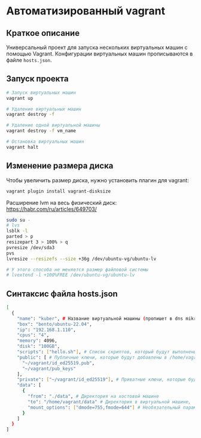 # Автоматизированный vagrant

## Краткое описание
Универсальный проект для запуска нескольких виртуальных машин с помощью Vagrant. Конфигурации виртуальных машин прописываются в файле `hosts.json`.

## Запуск проекта
```bash
# Запуск виртуальных машин
vagrant up

# Удаление виртуальных машин
vagrant destroy -f

# Удаление одной виртуальной машины
vagrant destroy -f vm_name

# Остановка виртуальных машин
vagrant halt
```

## Изменение размера диска
Чтобы увеличить размер диска, нужно установить плагин для vagrant:

```bash
vagrant plugin install vagrant-disksize
```

Расширение lvm на весь физический диск:
https://habr.com/ru/articles/649703/

```bash
sudo su -
# lvs
lsblk -l
parted > p
resizepart 3 > 100% > q
pvresize /dev/sda3
pvs
lvresize --resizefs --size +36g /dev/ubuntu-vg/ubuntu-lv

# У этого способа не меняется размер файловой системы
# lvextend -l +100%FREE /dev/ubuntu-vg/ubuntu-lv
```

## Синтаксис файла hosts.json
```bash
[
  {
    "name": "kuber", # Название виртуальной машины (пропишет в dns mikrotik name.lan)
    "box": "bento/ubuntu-22.04",
    "ip": "192.168.1.110",
    "cpus": "4",
    "memory": 4096,
    "disk": "100GB",
    "scripts": ["hello.sh"], # Список скриптов, который будут выполнены на виртуальной машине
    "public": [ # Публичные ключи, которые будут добавлены в /home/vagrant/.ssh/authorized_keys
      "~/vagrant/id_ed25519.pub",
      "~/vagrant/pub_keys"
    ],
    "private": ["~/vagrant/id_ed25519"], # Приватные ключи, которые будут добавлены в /home/vagrant/.ssh (для доступа к подчиненным виртуальным машинам)
    "data": [
      {
        "from": "./data", # Директория на хостовой машине
        "to": "/home/vagrant/data" # Директория в виртуальной машине,
        "mount_options": ["dmode=755,fmode=644"] # Необязательный параметр, который прописывает права на подключенную директорию в виртуальной машине
      }
    ]
  }
]
```